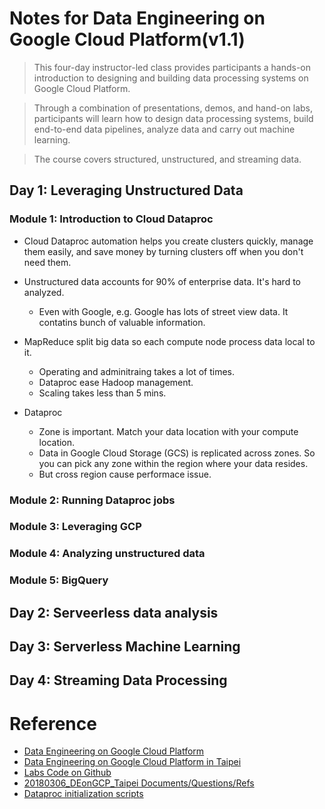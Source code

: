 # Notes for Data Engineering on Google Cloud Platform(v1.1)

> This four-day instructor-led class provides participants a hands-on introduction to 
> designing and building data processing systems on Google Cloud Platform.

> Through a combination of presentations, demos, and hand-on labs, participants will learn 
> how to design data processing systems, build end-to-end data pipelines, analyze data and carry out machine learning.

> The course covers structured, unstructured, and streaming data.

## Day 1: Leveraging Unstructured Data

### Module 1: Introduction to Cloud Dataproc

- Cloud Dataproc automation helps you create clusters quickly, manage them easily, and save money by turning clusters off when you don't need them.

- Unstructured data accounts for 90% of enterprise data. It's hard to analyzed.
  - Even with Google, e.g. Google has lots of street view data. It contatins bunch of valuable information.
  
- MapReduce split big data so each compute node process data local to it.
  - Operating and adminitraing takes a lot of times.
  - Dataproc ease Hadoop management.
  - Scaling takes less than 5 mins.
  
- Dataproc
  - Zone is important. Match your data location with your compute location.
  - Data in Google Cloud Storage (GCS) is replicated across zones. So you can pick any zone within the region where your data
resides.
  - But cross region cause performace issue.


### Module 2: Running Dataproc jobs

### Module 3: Leveraging GCP

### Module 4: Analyzing unstructured data

### Module 5: BigQuery

## Day 2: Serveerless data analysis

## Day 3: Serverless Machine Learning

## Day 4: Streaming Data Processing

# Reference
- [Data Engineering on Google Cloud Platform](https://cloud.google.com/training/courses/data-engineering)
- [Data Engineering on Google Cloud Platform in Taipei](https://events.withgoogle.com/data-engin-422792/class-outline/#content)
- [Labs Code on Github](https://github.com/GoogleCloudPlatform/training-data-analyst)
- [20180306_DEonGCP_Taipei Documents/Questions/Refs](https://goo.gl/s7uR8Y)
- [Dataproc initialization scripts](https://github.com/GoogleCloudPlatform/dataproc-initialization-actions)
